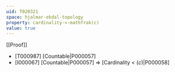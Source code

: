 ```yaml
---
uid: T020321
space: hjalmar-ekdal-topology
property: cardinality-<-mathfrak(c)
value: true
---
```

[[Proof]]

* [T000987] [Countable|P000057]
* [I000067] [Countable|P000057] => [Cardinality < $\mathfrak(c)$|P000058]

